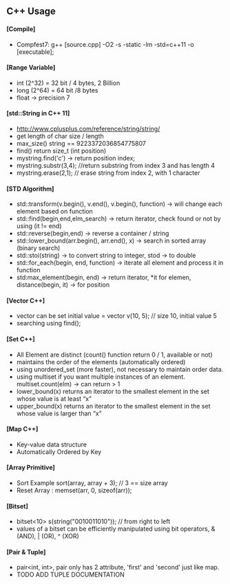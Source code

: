 ## C++ Usage

#### [Compile]
- Compfest7: g++ [source.cpp] -O2 -s -static -lm -std=c++11 -o [executable];

#### [Range Variable]
- int (2^32) = 32 bit / 4 bytes, 2 Billion
- long (2^64) = 64 bit /8 bytes
- float -> precision 7

#### [std::String in C++ 11]
- http://www.cplusplus.com/reference/string/string/
- get length of char size / length
- max_size() string == 9223372036854775807
- find() return size_t (int position)
- mystring.find('c') -> return position index;
- mystring.substr(3,4); //return substring from index 3 and has length 4
- mystring.erase(2,1); // erase string from index 2, with 1 character

#### [STD Algorithm]
- std::transform(v.begin(), v.end(), v.begin(), function) -> will change each element based on function
- std::find(begin,end,elm_search) -> return iterator, check found or not by using (it != end)
- std::reverse(begin,end) -> reverse a container / string
- std::lower_bound(arr.begin(), arr.end(), x) -> search in sorted array (binary search)
- std::stoi(string) -> to convert string to integer, stod -> to double
- std::for_each(begin, end, function) -> iterate all element and process it in function
- std:max_element(begin, end) -> return iterator, *it for elemen, distance(begin, it) -> for position

#### [Vector C++]
- vector can be set initial value = vector<int> v(10, 5); // size 10, initial value 5
- searching using find();

#### [Set C++]
- All Element are distinct (count() function return 0 / 1, available or not)
- maintains the order of the elements (automatically ordered)
- using unordered_set (more faster), not necessary to maintain order data.
- using multiset if you want multiple instances of an element. multiset.count(elm) -> can return > 1
- lower_bound(x) returns an iterator to the smallest element in the set whose value is at least “x”
- upper_bound(x) returns an iterator to the smallest element in the set whose value is larger than “x”

#### [Map C++]
- Key-value data structure
- Automatically Ordered by Key

#### [Array Primitive]
- Sort Example sort(array, array + 3); // 3 == size array
- Reset Array : memset(arr, 0, sizeof(arr));

#### [Bitset]
- bitset<10> s(string("0010011010")); // from right to left
- values of a bitset can be efficiently manipulated using bit operators, & (AND), | (OR), ^ (XOR)

#### [Pair & Tuple]
- pair<int, int>, pair only has 2 attribute, 'first' and 'second' just like map.
- TODO ADD TUPLE DOCUMENTATION